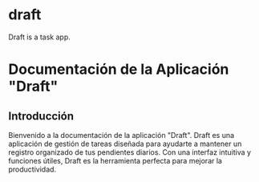 # draft
Draft is a task app.
# Documentación de la Aplicación "Draft" 
## Introducción
Bienvenido a la documentación de la aplicación "Draft". Draft es una aplicación de gestión de tareas diseñada para ayudarte a mantener un registro organizado de tus pendientes diarios. Con una interfaz intuitiva y funciones útiles, Draft es la herramienta perfecta para mejorar la productividad. 
